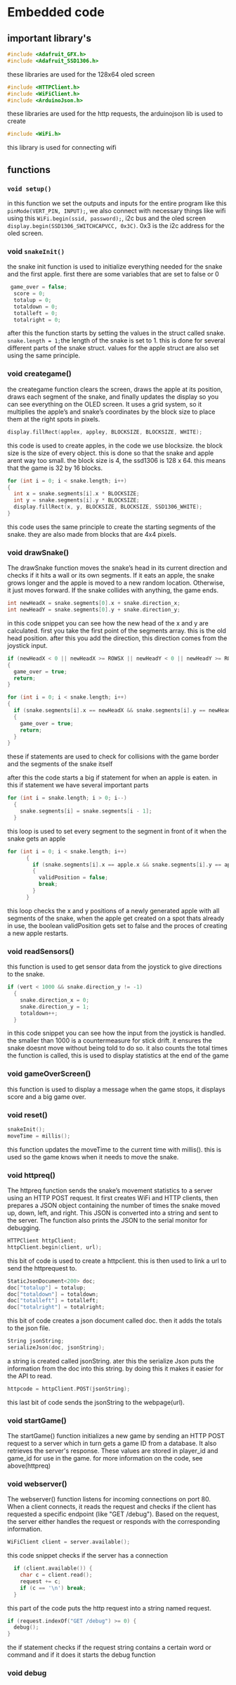 # Embedded code

## important library's

```cpp
#include <Adafruit_GFX.h>
#include <Adafruit_SSD1306.h>
```

these libraries are used for the 128x64 oled screen
```cpp
#include <HTTPClient.h>
#include <WiFiClient.h>
#include <ArduinoJson.h>
```
these libraries are used for the http requests, the arduinojson lib is used to create 

```cpp
#include <WiFi.h>
```
this library is used for connecting wifi

## functions

### `void setup()`
in this function we set the outputs and inputs for the entire program like this `pinMode(VERT_PIN, INPUT);`, we also connect with necessary things like wifi using this `WiFi.begin(ssid, password);`, i2c bus and the oled screen `display.begin(SSD1306_SWITCHCAPVCC, 0x3C)`. 0x3 is the i2c address for the oled screen.

### void `snakeInit()`
the snake init function is used to initialize everything needed for the snake and the first apple. first there are some variables that are set to false or 0
```cpp
 game_over = false;
  score = 0;
  totalup = 0;
  totaldown = 0;
  totalleft = 0;
  totalright = 0;
```
after this the function starts by setting the values in the struct called snake. `snake.length = 1;`the length of the snake is set to 1. this is done for several different parts of the snake struct. values for the apple struct are also set using the same principle.

### void creategame()
the creategame function clears the screen, draws the apple at its position, draws each segment of the snake, and finally updates the display so you can see everything on the OLED screen. It uses a grid system, so it multiplies the apple’s and snake’s coordinates by the block size to place them at the right spots in pixels.

```cpp
display.fillRect(applex, appley, BLOCKSIZE, BLOCKSIZE, WHITE);
```
this code is used to create apples, in the code we use blocksize. the block size is the size of every object. this is done so that the snake and apple arent way too small. the block size is 4, the ssd1306 is 128 x 64. this means that the game is 32 by 16 blocks.

```cpp
for (int i = 0; i < snake.length; i++)
{
  int x = snake.segments[i].x * BLOCKSIZE;
  int y = snake.segments[i].y * BLOCKSIZE;
  display.fillRect(x, y, BLOCKSIZE, BLOCKSIZE, SSD1306_WHITE);
}
```
this code uses the same principle to create the starting segments of the snake. they are also made from blocks that are 4x4 pixels.

### void drawSnake()
The drawSnake function moves the snake’s head in its current direction and checks if it hits a wall or its own segments. If it eats an apple, the snake grows longer and the apple is moved to a new random location. Otherwise, it just moves forward. If the snake collides with anything, the game ends.

```cpp
int newHeadX = snake.segments[0].x + snake.direction_x;
int newHeadY = snake.segments[0].y + snake.direction_y;
```
in this code snippet you can see how the new head of the x and y are calculated. first you take the first point of the segments array. this is the old head position. after this you add the direction, this direction comes from the joystick input. 


```cpp
if (newHeadX < 0 || newHeadX >= ROWSX || newHeadY < 0 || newHeadY >= ROWSY)
{
  game_over = true;
  return;
}

for (int i = 0; i < snake.length; i++)
{
  if (snake.segments[i].x == newHeadX && snake.segments[i].y == newHeadY)
  {
    game_over = true;
    return;
  }
}
```
these if statements are used to check for collisions with the game border and the segments of the snake itself

after this the code starts a big if statement for when an apple is eaten. in this if statement we have several important parts
```cpp
for (int i = snake.length; i > 0; i--)
  {
    snake.segments[i] = snake.segments[i - 1];
  }
```
this loop is used to set every segment to the segment in front of it when the snake gets an apple

```cpp
for (int i = 0; i < snake.length; i++)
      {
        if (snake.segments[i].x == apple.x && snake.segments[i].y == apple.y)
        {
          validPosition = false;
          break;
        }
      }
```
this loop checks the x and y positions of a newly generated apple with all segments of the snake, when the apple get created on a spot thats already in use, the boolean validPosition gets set to false and the proces of creating a new apple restarts.

### void readSensors()
this function is used to get sensor data from the joystick to give directions to the snake.
```cpp
if (vert < 1000 && snake.direction_y != -1)
  {
    snake.direction_x = 0;
    snake.direction_y = 1;
    totaldown++;
  }
```
in this code snippet you can see how the input from the joystick is handled. the smaller than 1000 is a countermeasure for stick drift. it ensures the snake doesnt move without being told to do so. it also counts the total times the function is called, this is used to display statistics at the end of the game

### void gameOverScreen()
this function is used to display a message when the game stops, it displays score and a big game over.

### void reset()
```cpp
snakeInit();
moveTime = millis();
```
this function updates the moveTime to the current time with millis(). this is used so the game knows when it needs to move the snake.

### void httpreq()
The httpreq function sends the snake’s movement statistics to a server using an HTTP POST request. It first creates WiFi and HTTP clients, then prepares a JSON object containing the number of times the snake moved up, down, left, and right. This JSON is converted into a string and sent to the server. The function also prints the JSON to the serial monitor for debugging.

```cpp
HTTPClient httpClient;
httpClient.begin(client, url);
```
this bit of code is used to create a httpclient. this is then used to link a url to send the httprequest to.

```cpp
StaticJsonDocument<200> doc;
doc["totalup"] = totalup;
doc["totaldown"] = totaldown;
doc["totalleft"] = totalleft;
doc["totalright"] = totalright;
```
this bit of code creates a json document called doc. then it adds the totals to the json file.

```cpp
String jsonString;
serializeJson(doc, jsonString);
```
a string is created called jsonString. ater this the serialize Json puts the information from the doc into this string.
by doing this it makes it easier for the API to read.

```cpp
httpcode = httpClient.POST(jsonString);
```
this last bit of code sends the jsonString to the webpage(url).

### void startGame()
The startGame() function initializes a new game by sending an HTTP POST request to a server which in turn gets a game ID from a database. It also retrieves the server's response. These values are stored in player_id and game_id for use in the game. for more information on the code, see above(httpreq)

### void webserver()
The webserver() function listens for incoming connections on port 80. When a client connects, it reads the request and checks if the client has requested a specific endpoint (like "GET /debug"). Based on the request, the server either handles the request or responds with the corresponding information.

```cpp
WiFiClient client = server.available();
```
this code snippet checks if the server has a connection

```cpp
  if (client.available()) {
    char c = client.read();
    request += c;
    if (c == '\n') break;
  }
```
this part of the code puts the http request into a string named request.

```cpp
if (request.indexOf("GET /debug") >= 0) {
  debug();
}
```
the if statement checks if the request string contains a certain word or command and if it does it starts the debug
function

### void debug